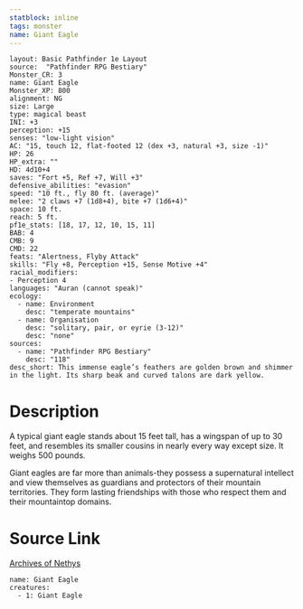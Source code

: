 ```yaml
---
statblock: inline
tags: monster
name: Giant Eagle
---
```

```statblock
layout: Basic Pathfinder 1e Layout
source:  "Pathfinder RPG Bestiary"
Monster_CR: 3
name: Giant Eagle
Monster_XP: 800
alignment: NG
size: Large
type: magical beast
INI: +3
perception: +15
senses: "low-light vision"
AC: "15, touch 12, flat-footed 12 (dex +3, natural +3, size -1)"
HP: 26
HP_extra: ""
HD: 4d10+4
saves: "Fort +5, Ref +7, Will +3"
defensive_abilities: "evasion"
speed: "10 ft., fly 80 ft. (average)"
melee: "2 claws +7 (1d8+4), bite +7 (1d6+4)"
space: 10 ft.
reach: 5 ft.
pf1e_stats: [18, 17, 12, 10, 15, 11]
BAB: 4
CMB: 9
CMD: 22
feats: "Alertness, Flyby Attack"
skills: "Fly +8, Perception +15, Sense Motive +4"
racial_modifiers:
- Perception 4
languages: "Auran (cannot speak)"
ecology:
  - name: Environment
    desc: "temperate mountains"
  - name: Organisation
    desc: "solitary, pair, or eyrie (3-12)"
    desc: "none"
sources:
  - name: "Pathfinder RPG Bestiary"
    desc: "118"
desc_short: This immense eagle’s feathers are golden brown and shimmer in the light. Its sharp beak and curved talons are dark yellow.
```
# Description
A typical giant eagle stands about 15 feet tall, has a wingspan of up to 30 feet, and resembles its smaller cousins in nearly every way except size. It weighs 500 pounds.

Giant eagles are far more than animals-they possess a supernatural intellect and view themselves as guardians and protectors of their mountain territories. They form lasting friendships with those who respect them and their mountaintop domains.
# Source Link
[Archives of Nethys](https://aonprd.com/MonsterDisplay.aspx?ItemName=Giant%20Eagle)
```encounter-table
name: Giant Eagle
creatures:
  - 1: Giant Eagle
```
